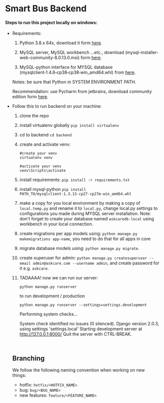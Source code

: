 # Smart Bus Backend
#### Steps to run this project locally on windows:
- Requirements:
    1. Python 3.8.x 64x, download it form [here](https://www.python.org/downloads/).
     
    2. MySQL server, MySQL workbench ...etc., download (mysql-installer-web-community-8.0.13.0.msi) form [here](https://dev.mysql.com/get/Downloads/MySQLInstaller/mysql-installer-web-community-8.0.13.0.msi).   
     
    3. MySQL-python interface for MYSQL database (mysqlclient‑1.4.6‑cp38‑cp38‑win_amd64.whl) from [here](https://www.lfd.uci.edu/~gohlke/pythonlibs/#mysql-python).
    
    Notes: be sure that Python in SYSTEM ENVIRONMENT PATH.
    
    Recommendation: use Pycharm from jetbrains, download community edition form [here](https://www.jetbrains.com/pycharm/download/#section=windows).
    
- Follow this to run backend on your machine:
    1. clone the repo
    2. install virtualenv globally ```pip install virtualenv```
    3. cd to backend ```cd backend```
    4. create and activate venv: 
        ```
        #create your venv
        virtualenv venv
          
        #activate your venv
        venv\Scripts\activate
        ```
    5. install requirements:
        ```pip install -r requirements.txt``` 
    6. install mysql-python ```pip install PATH_TO/mysqlclient‑1.3.13‑cp27‑cp27m‑win_amd64.whl```
    7. make a copy for you local environment by making a copy of `local.temp.py` and rename it to `local.py`,
    change local.py settings to configurations you made during MYSQL server installation. 
    Note: don't forget to create your database named `askcaredb-local` using workbench in your local connection.
    
    8. create migrations per app models using: `python manage.py makemigrations app-name`, you need to do
    that for all apps in core
    9. migrate database models using: `python manage.py migrate`.
    10. create superuser for admin: `python manage.py createsuperuser --email admin@askcare.com --username admin`, and create password for it e.g. `askcare`.
    11. TADAAAA! now we can run our server:
        ```
        python manage.py runserver
        ```
        to run development / production 
        ```
        python manage.py runserver --settings=settings.development
        ```
        Performing system checks...
    
        System check identified no issues (0 silenced).
        Django version 2.0.3, using settings 'settings.local'
        Starting development server at http://127.0.0.1:8000/
        Quit the server with CTRL-BREAK. 
        ```
    
    ## Branching
    We follow the following naming convention when working on new things:
    - hotfix:
        `hotfix/<HOTFIX_NAME>`
    - bug:
        `bug/<BUG_NAME>`
    - new features:
        `feature/<FEATURE_NAME>`
